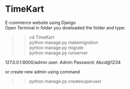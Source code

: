 # TimeKart
E-commerce website using Django
<br/>
Open Terminal in folder you dowloaded the folder and type:
>>cd TimeKart
>>\
>>python manage.py makemigration
>>\
>>pyhton manage.py migrate
>>\
>>python manage.py runserver

127.0.0.1:8000/admin
user: Admin
Password: Abcd@1234

or create new admin using command
>>python manage.py createsuperuser
